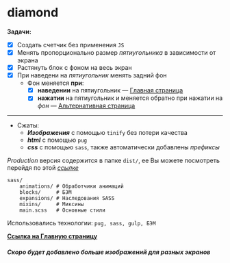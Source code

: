 # diamond
**Задачи:**
- [X] Создать счетчик без применения `JS`
- [X] Менять пропорционально размер _пятиугольника_ в зависимости от экрана
- [X] Растянуть блок с фоном на весь экран
- [X] При наведени на _пятиугольник_ менять задний фон
    + Фон меняется **при**:
        - [X] **наведении** на пятиугольник — [Главная страница](https://scofield001.github.io/diamond/) 
        - [X] **нажатии** на пятиугольник и меняется обратно при нажатии на _фон_ — [Альтернативная страница](https://scofield001.github.io/diamond/focus)
---


+ Сжаты:
    + ***Изображения*** с помощью `tinify` без потери качества
    + ***html*** с помощью `pug`
    + ***css*** c помощью `sass`, также автоматически добавлены _префиксы_
    
*Production* версия содержится в папке `dist/`, ее Вы можете посмотреть перейдя по этой _[ссылке](https://github.com/Scofield001/scofield001.github.io/tree/master/diamond)_
    
    sass/        
        animations/ # Обработчики анимаций
        blocks/     # БЭМ
        expansions/ # Наследования SASS
        mixins/     # Миксины
        main.scss   # Основные стили
        
Использовались технологии: `pug, sass, gulp, БЭМ`

**[Ссылка на Главную страницу](https://scofield001.github.io/diamond/)**

##### Скоро будет добавлено больше изображений для разных экранов

